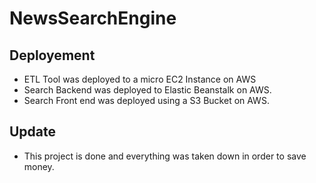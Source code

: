 # NewsSearchEngine

## Deployement
* ETL Tool was deployed to a micro EC2 Instance on AWS
* Search Backend was deployed to Elastic Beanstalk on AWS.
* Search Front end was deployed using a S3 Bucket on AWS.

## Update
* This project is done and everything was taken down in order to save money.
